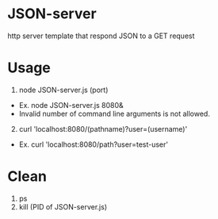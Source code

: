 # JSON-server
http server template that respond JSON to a GET request

# Usage
1. node JSON-server.js (port)
- Ex. node JSON-server.js 8080&
- Invalid number of command line arguments is not allowed.

2. curl 'localhost:8080/(pathname)?user=(username)'
- Ex. curl 'localhost:8080/path?user=test-user'

# Clean
1. ps
2. kill (PID of JSON-server.js)
